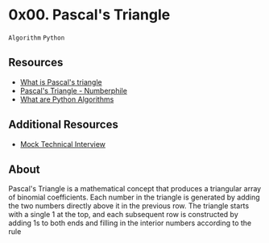 # 0x00. Pascal's Triangle
`Algorithm` `Python`

## Resources
* [What is Pascal's triangle](https://www.cuemath.com/algebra/pascals-triangle/)
* [Pascal's Triangle - Numberphile](https://www.youtube.com/watch?v=0iMtlus-afo)
* [What are Python Algorithms](https://builtin.com/data-science/python-algorithms)

## Additional Resources
* [Mock Technical Interview](https://www.youtube.com/watch?v=1qw5ITr3k9E)

## About
Pascal's Triangle is a mathematical concept that produces a triangular array of binomial coefficients. Each number in the triangle is generated by adding the two numbers directly above it in the previous row. The triangle starts with a single 1 at the top, and each subsequent row is constructed by adding 1s to both ends and filling in the interior numbers according to the rule
